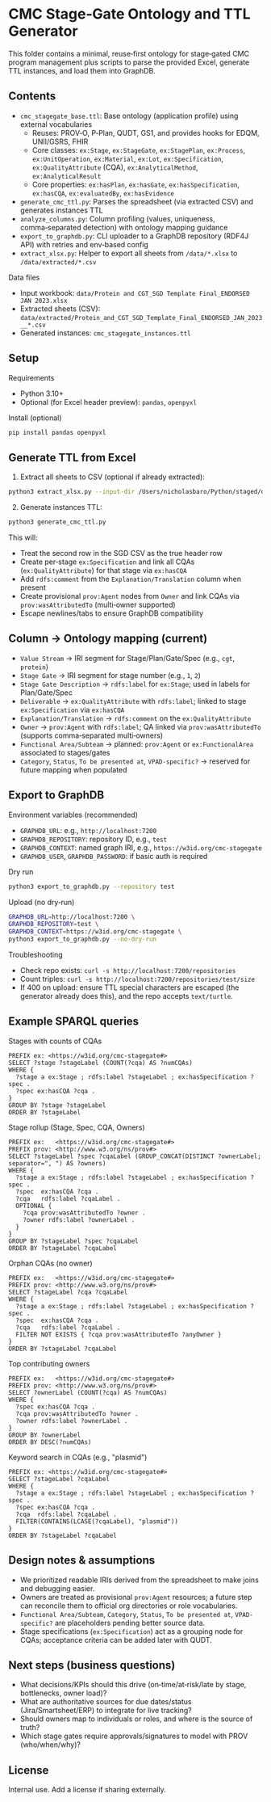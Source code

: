 # CMC Stage‑Gate Ontology and TTL Generator

This folder contains a minimal, reuse‑first ontology for stage‑gated CMC program management plus scripts to parse the provided Excel, generate TTL instances, and load them into GraphDB.

## Contents
- `cmc_stagegate_base.ttl`: Base ontology (application profile) using external vocabularies
  - Reuses: PROV‑O, P‑Plan, QUDT, GS1, and provides hooks for EDQM, UNII/GSRS, FHIR
  - Core classes: `ex:Stage`, `ex:StageGate`, `ex:StagePlan`, `ex:Process`, `ex:UnitOperation`, `ex:Material`, `ex:Lot`, `ex:Specification`, `ex:QualityAttribute` (CQA), `ex:AnalyticalMethod`, `ex:AnalyticalResult`
  - Core properties: `ex:hasPlan`, `ex:hasGate`, `ex:hasSpecification`, `ex:hasCQA`, `ex:evaluatedBy`, `ex:hasEvidence`
- `generate_cmc_ttl.py`: Parses the spreadsheet (via extracted CSV) and generates instances TTL
- `analyze_columns.py`: Column profiling (values, uniqueness, comma‑separated detection) with ontology mapping guidance
- `export_to_graphdb.py`: CLI uploader to a GraphDB repository (RDF4J API) with retries and env‑based config
- `extract_xlsx.py`: Helper to export all sheets from `/data/*.xlsx` to `/data/extracted/*.csv`

Data files
- Input workbook: `data/Protein and CGT_SGD Template Final_ENDORSED JAN 2023.xlsx`
- Extracted sheets (CSV): `data/extracted/Protein_and_CGT_SGD_Template_Final_ENDORSED_JAN_2023__*.csv`
- Generated instances: `cmc_stagegate_instances.ttl`

## Setup
Requirements
- Python 3.10+
- Optional (for Excel header preview): `pandas`, `openpyxl`

Install (optional)
```bash
pip install pandas openpyxl
```

## Generate TTL from Excel
1) Extract all sheets to CSV (optional if already extracted):
```bash
python3 extract_xlsx.py --input-dir /Users/nicholasbaro/Python/staged/data --combine
```

2) Generate instances TTL:
```bash
python3 generate_cmc_ttl.py
```
This will:
- Treat the second row in the SGD CSV as the true header row
- Create per‑stage `ex:Specification` and link all CQAs (`ex:QualityAttribute`) for that stage via `ex:hasCQA`
- Add `rdfs:comment` from the `Explanation/Translation` column when present
- Create provisional `prov:Agent` nodes from `Owner` and link CQAs via `prov:wasAttributedTo` (multi‑owner supported)
- Escape newlines/tabs to ensure GraphDB compatibility

## Column → Ontology mapping (current)
- `Value Stream` → IRI segment for Stage/Plan/Gate/Spec (e.g., `cgt`, `protein`)
- `Stage Gate` → IRI segment for stage number (e.g., `1`, `2`)
- `Stage Gate Description` → `rdfs:label` for `ex:Stage`; used in labels for Plan/Gate/Spec
- `Deliverable` → `ex:QualityAttribute` with `rdfs:label`; linked to stage `ex:Specification` via `ex:hasCQA`
- `Explanation/Translation` → `rdfs:comment` on the `ex:QualityAttribute`
- `Owner` → `prov:Agent` with `rdfs:label`; QA linked via `prov:wasAttributedTo` (supports comma‑separated multi‑owners)
- `Functional Area/Subteam` → planned: `prov:Agent` or `ex:FunctionalArea` associated to stages/gates
- `Category`, `Status`, `To be presented at`, `VPAD-specific?` → reserved for future mapping when populated

## Export to GraphDB
Environment variables (recommended)
- `GRAPHDB_URL`: e.g., `http://localhost:7200`
- `GRAPHDB_REPOSITORY`: repository ID, e.g., `test`
- `GRAPHDB_CONTEXT`: named graph IRI, e.g., `https://w3id.org/cmc-stagegate`
- `GRAPHDB_USER`, `GRAPHDB_PASSWORD`: if basic auth is required

Dry run
```bash
python3 export_to_graphdb.py --repository test
```

Upload (no dry‑run)
```bash
GRAPHDB_URL=http://localhost:7200 \
GRAPHDB_REPOSITORY=test \
GRAPHDB_CONTEXT=https://w3id.org/cmc-stagegate \
python3 export_to_graphdb.py --no-dry-run
```

Troubleshooting
- Check repo exists: `curl -s http://localhost:7200/repositories`
- Count triples: `curl -s http://localhost:7200/repositories/test/size`
- If 400 on upload: ensure TTL special characters are escaped (the generator already does this), and the repo accepts `text/turtle`.

## Example SPARQL queries
Stages with counts of CQAs
```sparql
PREFIX ex: <https://w3id.org/cmc-stagegate#>
SELECT ?stage ?stageLabel (COUNT(?cqa) AS ?numCQAs)
WHERE {
  ?stage a ex:Stage ; rdfs:label ?stageLabel ; ex:hasSpecification ?spec .
  ?spec ex:hasCQA ?cqa .
}
GROUP BY ?stage ?stageLabel
ORDER BY ?stageLabel
```

Stage rollup (Stage, Spec, CQA, Owners)
```sparql
PREFIX ex:   <https://w3id.org/cmc-stagegate#>
PREFIX prov: <http://www.w3.org/ns/prov#>
SELECT ?stageLabel ?spec ?cqaLabel (GROUP_CONCAT(DISTINCT ?ownerLabel; separator=", ") AS ?owners)
WHERE {
  ?stage a ex:Stage ; rdfs:label ?stageLabel ; ex:hasSpecification ?spec .
  ?spec  ex:hasCQA ?cqa .
  ?cqa   rdfs:label ?cqaLabel .
  OPTIONAL {
    ?cqa prov:wasAttributedTo ?owner .
    ?owner rdfs:label ?ownerLabel .
  }
}
GROUP BY ?stageLabel ?spec ?cqaLabel
ORDER BY ?stageLabel ?cqaLabel
```

Orphan CQAs (no owner)
```sparql
PREFIX ex:   <https://w3id.org/cmc-stagegate#>
PREFIX prov: <http://www.w3.org/ns/prov#>
SELECT ?stageLabel ?cqa ?cqaLabel
WHERE {
  ?stage a ex:Stage ; rdfs:label ?stageLabel ; ex:hasSpecification ?spec .
  ?spec  ex:hasCQA ?cqa .
  ?cqa   rdfs:label ?cqaLabel .
  FILTER NOT EXISTS { ?cqa prov:wasAttributedTo ?anyOwner }
}
ORDER BY ?stageLabel ?cqaLabel
```

Top contributing owners
```sparql
PREFIX ex:   <https://w3id.org/cmc-stagegate#>
PREFIX prov: <http://www.w3.org/ns/prov#>
SELECT ?ownerLabel (COUNT(?cqa) AS ?numCQAs)
WHERE {
  ?spec ex:hasCQA ?cqa .
  ?cqa prov:wasAttributedTo ?owner .
  ?owner rdfs:label ?ownerLabel .
}
GROUP BY ?ownerLabel
ORDER BY DESC(?numCQAs)
```

Keyword search in CQAs (e.g., "plasmid")
```sparql
PREFIX ex: <https://w3id.org/cmc-stagegate#>
SELECT ?stageLabel ?cqaLabel
WHERE {
  ?stage a ex:Stage ; rdfs:label ?stageLabel ; ex:hasSpecification ?spec .
  ?spec ex:hasCQA ?cqa .
  ?cqa  rdfs:label ?cqaLabel .
  FILTER(CONTAINS(LCASE(?cqaLabel), "plasmid"))
}
ORDER BY ?stageLabel ?cqaLabel
```

## Design notes & assumptions
- We prioritized readable IRIs derived from the spreadsheet to make joins and debugging easier.
- Owners are treated as provisional `prov:Agent` resources; a future step can reconcile them to official org directories or role vocabularies.
- `Functional Area/Subteam`, `Category`, `Status`, `To be presented at`, `VPAD-specific?` are placeholders pending better source data.
- Stage specifications (`ex:Specification`) act as a grouping node for CQAs; acceptance criteria can be added later with QUDT.

## Next steps (business questions)
- What decisions/KPIs should this drive (on‑time/at‑risk/late by stage, bottlenecks, owner load)?
- What are authoritative sources for due dates/status (Jira/Smartsheet/ERP) to integrate for live tracking?
- Should owners map to individuals or roles, and where is the source of truth?
- Which stage gates require approvals/signatures to model with PROV (who/when/why)?

## License
Internal use. Add a license if sharing externally.

